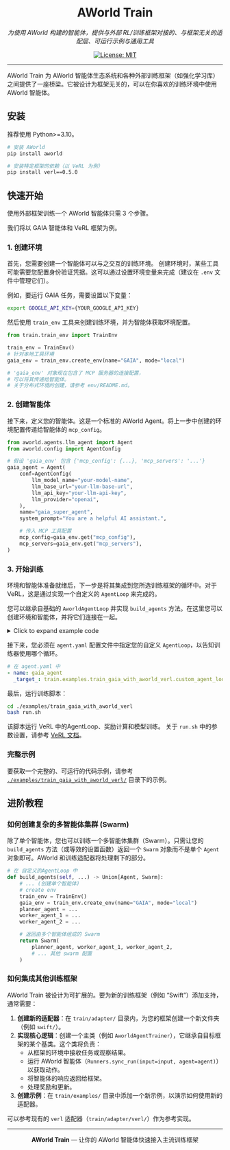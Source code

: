 <div align="center">

# AWorld Train

*为使用 AWorld 构建的智能体，提供与外部 RL/训练框架对接的、与框架无关的适配层、可运行示例与通用工具*

[![License: MIT][license-image]][license-url]

</div>

---

AWorld Train 为 AWorld 智能体生态系统和各种外部训练框架（如强化学习库）之间提供了一座桥梁。它被设计为框架无关的，可以在你喜欢的训练环境中使用AWorld 智能体。

## 安装

推荐使用 Python>=3.10。

```bash
# 安装 AWorld
pip install aworld

# 安装特定框架的依赖（以 VeRL 为例）
pip install verl==0.5.0
```

## 快速开始

使用外部框架训练一个 AWorld 智能体只需 3 个步骤。

我们将以 GAIA 智能体和 VeRL 框架为例。

### 1. 创建环境
首先，您需要创建一个智能体可以与之交互的训练环境。
创建环境时，某些工具可能需要您配置身份验证凭据。这可以通过设置环境变量来完成（建议在 `.env` 文件中管理它们）。

例如，要运行 GAIA 任务，需要设置以下变量：
```bash
export GOOGLE_API_KEY={YOUR_GOOGLE_API_KEY}
```

然后使用 `train_env` 工具来创建训练环境，并为智能体获取环境配置。
```python
from train.train_env import TrainEnv

train_env = TrainEnv()
# 针对本地工具环境
gaia_env = train_env.create_env(name="GAIA", mode="local")

# 'gaia_env' 对象现在包含了 MCP 服务器的连接配置，
# 可以将其传递给智能体。
# 关于分布式环境的创建，请参考 env/README.md。
```

### 2. 创建智能体
接下来，定义您的智能体。这是一个标准的 AWorld Agent。将上一步中创建的环境配置传递给智能体的 `mcp_config`。

```python
from aworld.agents.llm_agent import Agent
from aworld.config import AgentConfig

# 假设 'gaia_env' 包含 {'mcp_config': {...}, 'mcp_servers': '...'}
gaia_agent = Agent(
    conf=AgentConfig(
        llm_model_name="your-model-name",
        llm_base_url="your-llm-base-url",
        llm_api_key="your-llm-api-key",
        llm_provider="openai",
    ),
    name="gaia_super_agent",
    system_prompt="You are a helpful AI assistant.",

    # 传入 MCP 工具配置
    mcp_config=gaia_env.get("mcp_config"),
    mcp_servers=gaia_env.get("mcp_servers"),
)
```

### 3. 开始训练
环境和智能体准备就绪后，下一步是将其集成到您所选训练框架的循环中。对于 VeRL，这是通过实现一个自定义的 `AgentLoop` 来完成的。

您可以继承自基础的 `AworldAgentLoop` 并实现 `build_agents` 方法。在这里您可以创建环境和智能体，并将它们连接在一起。

<details>
<summary>Click to expand example code</summary>

```python
# 在您的 custom_agent_loop.py 文件中
class GaiaAgentLoop(AworldAgentLoop):
  def build_agents(self, ...):
      # 创建环境
      train_env = TrainEnv()
      gaia_env = train_env.create_env(name="GAIA", mode="local")

      # 创建并返回智能体，传入环境配置
      return Agent(
          ...,
          mcp_config=gaia_env.get("mcp_config"),
          mcp_servers=gaia_env.get("mcp_servers"),
      )
```

</details>

接下来，您必须在 `agent.yaml` 配置文件中指定您的自定义 `AgentLoop`，以告知训练器使用哪个循环。

```yaml
# 在 agent.yaml 中
- name: gaia_agent
  _target_: train.examples.train_gaia_with_aworld_verl.custom_agent_loop.GaiaAgentLoop
```

最后，运行训练脚本：
```bash
cd ./examples/train_gaia_with_aworld_verl
bash run.sh
```
该脚本运行 VeRL 中的AgentLoop、奖励计算和模型训练。
关于 `run.sh` 中的参数设置，请参考 [VeRL 文档](https://verl.readthedocs.io/en/latest/examples/config.html)。

### 完整示例

要获取一个完整的、可运行的代码示例，请参考 [`./examples/train_gaia_with_aworld_verl/`](./examples/train_gaia_with_aworld_verl/) 目录下的示例。

## 进阶教程

### 如何创建复杂的多智能体集群 (Swarm)
除了单个智能体，您也可以训练一个多智能体集群（Swarm）。只需让您的 `build_agents` 方法（或等效的设置函数）返回一个 `Swarm` 对象而不是单个 `Agent` 对象即可。AWorld 和训练适配器将处理剩下的部分。

```python
# 在 自定义的AgentLoop 中
def build_agents(self, ...) -> Union[Agent, Swarm]:
    # ... (创建单个智能体)
    # create env
    train_env = TrainEnv()
    gaia_env = train_env.create_env(name="GAIA", mode="local")
    planner_agent = ...
    worker_agent_1 = ...
    worker_agent_2 = ...

    # 返回由多个智能体组成的 Swarm
    return Swarm(
        planner_agent, worker_agent_1, worker_agent_2,
        # ... 其他 swarm 配置
    )
```

### 如何集成其他训练框架
AWorld Train 被设计为可扩展的。要为新的训练框架（例如 “Swift”）添加支持，通常需要：

1.  **创建新的适配器**：在 `train/adapter/` 目录内，为您的框架创建一个新文件夹（例如 `swift/`）。
2.  **实现核心逻辑**：创建一个主类（例如 `AworldAgentTrainer`），它继承自目标框架的某个基类。这个类将负责：
    *   从框架的环境中接收任务或观察结果。
    *   运行 AWorld 智能体（`Runners.sync_run(input=input, agent=agent)`）以获取动作。
    *   将智能体的响应返回给框架。
    *   处理奖励和更新。
3.  **创建示例**：在 `train/examples/` 目录中添加一个新示例，以演示如何使用新的适配器。

可以参考现有的 `verl` 适配器（`train/adapter/verl/`）作为参考实现。

---

<div align="center">

**AWorld Train** — 让你的 AWorld 智能体快速接入主流训练框架

[license-image]: https://img.shields.io/badge/License-MIT-yellow.svg
[license-url]: https://opensource.org/licenses/MIT

</div>


